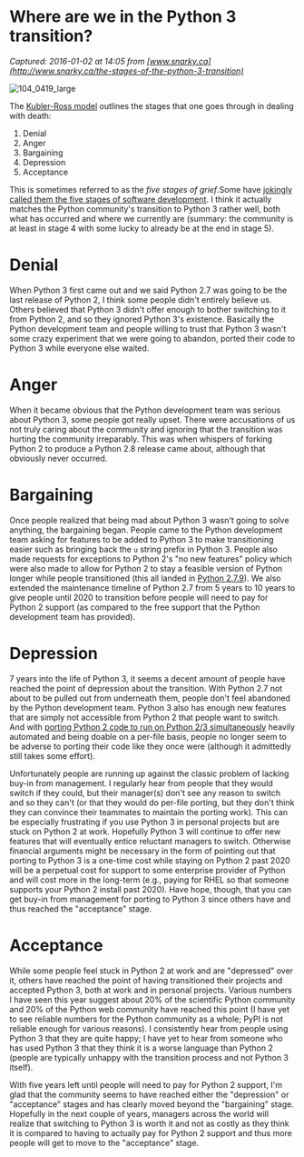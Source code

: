 # Where are we in the Python 3 transition?

_Captured: 2016-01-02 at 14:05 from [www.snarky.ca](http://www.snarky.ca/the-stages-of-the-python-3-transition)_

![104_0419_large](https://silvrback.s3.amazonaws.com/uploads/cf71bbc7-e611-4b13-80a1-7c2326bb4d91/104_0419_large.JPG)

The [Kubler-Ross model](https://en.wikipedia.org/wiki/K%C3%BCbler-Ross_model) outlines the stages that one goes through in dealing with death:

  1. Denial
  2. Anger
  3. Bargaining
  4. Depression
  5. Acceptance

This is sometimes referred to as the _five stages of grief_.Some have [jokingly called them the five stages of software development](https://twitter.com/nselby/status/680180690030325760). I think it actually matches the Python community's transition to Python 3 rather well, both what has occurred and where we currently are (summary: the community is at least in stage 4 with some lucky to already be at the end in stage 5).

# Denial

When Python 3 first came out and we said Python 2.7 was going to be the last release of Python 2, I think some people didn't entirely believe us. Others believed that Python 3 didn't offer enough to bother switching to it from Python 2, and so they ignored Python 3's existence. Basically the Python development team and people willing to trust that Python 3 wasn't some crazy experiment that we were going to abandon, ported their code to Python 3 while everyone else waited.

# Anger

When it became obvious that the Python development team was serious about Python 3, some people got really upset. There were accusations of us not truly caring about the community and ignoring that the transition was hurting the community irreparably. This was when whispers of forking Python 2 to produce a Python 2.8 release came about, although that obviously never occurred.

# Bargaining

Once people realized that being mad about Python 3 wasn't going to solve anything, the bargaining began. People came to the Python development team asking for features to be added to Python 3 to make transitioning easier such as bringing back the `u` string prefix in Python 3. People also made requests for exceptions to Python 2's "no new features" policy which were also made to allow for Python 2 to stay a feasible version of Python longer while people transitioned (this all landed in [Python 2.7.9](https://www.python.org/downloads/release/python-279/)). We also extended the maintenance timeline of Python 2.7 from 5 years to 10 years to give people until 2020 to transition before people will need to pay for Python 2 support (as compared to the free support that the Python development team has provided).

# Depression

7 years into the life of Python 3, it seems a decent amount of people have reached the point of depression about the transition. With Python 2.7 not about to be pulled out from underneath them, people don't feel abandoned by the Python development team. Python 3 also has enough new features that are simply not accessible from Python 2 that people want to switch. And with [porting Python 2 code to run on Python 2/3 simultaneously](https://docs.python.org/3/howto/pyporting.html) heavily automated and being doable on a per-file basis, people no longer seem to be adverse to porting their code like they once were (although it admittedly still takes some effort).

Unfortunately people are running up against the classic problem of lacking buy-in from management. I regularly hear from people that they would switch if they could, but their manager(s) don't see any reason to switch and so they can't (or that they would do per-file porting, but they don't think they can convince their teammates to maintain the porting work). This can be especially frustrating if you use Python 3 in personal projects but are stuck on Python 2 at work. Hopefully Python 3 will continue to offer new features that will eventually entice reluctant managers to switch. Otherwise financial arguments might be necessary in the form of pointing out that porting to Python 3 is a one-time cost while staying on Python 2 past 2020 will be a perpetual cost for support to some enterprise provider of Python and will cost more in the long-term (e.g., paying for RHEL so that someone supports your Python 2 install past 2020). Have hope, though, that you can get buy-in from management for porting to Python 3 since others have and thus reached the "acceptance" stage.

# Acceptance

While some people feel stuck in Python 2 at work and are "depressed" over it, others have reached the point of having transitioned their projects and accepted Python 3, both at work and in personal projects. Various numbers I have seen this year suggest about 20% of the scientific Python community and 20% of the Python web community have reached this point (I have yet to see reliable numbers for the Python community as a whole; PyPI is not reliable enough for various reasons). I consistently hear from people using Python 3 that they are quite happy; I have yet to hear from someone who has used Python 3 that they think it is a worse language than Python 2 (people are typically unhappy with the transition process and not Python 3 itself).

With five years left until people will need to pay for Python 2 support, I'm glad that the community seems to have reached either the "depression" or "acceptance" stages and has clearly moved beyond the "bargaining" stage. Hopefully in the next couple of years, managers across the world will realize that switching to Python 3 is worth it and not as costly as they think it is compared to having to actually pay for Python 2 support and thus more people will get to move to the "acceptance" stage.
